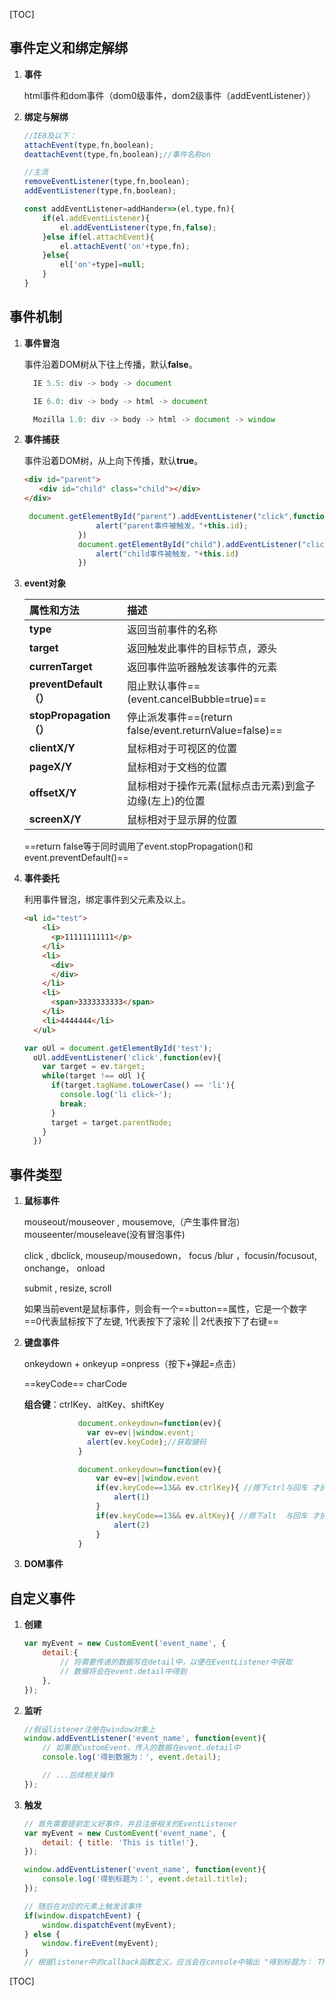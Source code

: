 [TOC]

## 事件定义和绑定解绑

1.  **事件**

    html事件和dom事件（dom0级事件，dom2级事件（addEventListener））

    

2.  **绑定与解绑**

    ```js
    //IE8及以下：
    attachEvent(type,fn,boolean);
    deattachEvent(type,fn,boolean);//事件名称on
    
    //主流
    removeEventListener(type,fn,boolean);
    addEventListener(type,fn,boolean);
    ```

    ```js
    const addEventListener=addHander=>(el,type,fn){
        if(el.addEventListener){
            el.addEventListener(type,fn,false);
        }else if(el.attachEvent){
            el.attachEvent('on'+type,fn);
        }else{
            el['on'+type]=null;
        }
    }
    ```

    

## 事件机制

1.  **事件冒泡**

    事件沿着DOM树从下往上传播，默认**false**。

    ```js
      IE 5.5: div -> body -> document
    
      IE 6.0: div -> body -> html -> document
    
      Mozilla 1.0: div -> body -> html -> document -> window
    ```

    

2.  **事件捕获**

    事件沿着DOM树，从上向下传播，默认**true**。

    ```html
    <div id="parent">
    　　<div id="child" class="child"></div>
    </div>
    ```

    ```js
     document.getElementById("parent").addEventListener("click",function(e){
                    alert("parent事件被触发，"+this.id);
                })
                document.getElementById("child").addEventListener("click",function(e){
                    alert("child事件被触发，"+this.id)
                })
    ```

    

3.  **event对象**

    | 属性和方法              | 描述                                                   |
    | :---------------------- | :----------------------------------------------------- |
    | **type**                | 返回当前事件的名称                                     |
    | **target**              | 返回触发此事件的目标节点，源头                         |
    | **currenTarget**        | 返回事件监听器触发该事件的元素                         |
    | **preventDefault（）**  | 阻止默认事件==(event.cancelBubble=true)==              |
    | **stopPropagation（）** | 停止派发事件==(return false/event.returnValue=false)== |
    | **clientX/Y**           | 鼠标相对于可视区的位置                                 |
    | **pageX/Y**             | 鼠标相对于文档的位置                                   |
    | **offsetX/Y**           | 鼠标相对于操作元素(鼠标点击元素)到盒子边缘(左上)的位置 |
    | **screenX/Y**           | 鼠标相对于显示屏的位置                                 |

    ==return false等于同时调用了event.stopPropagation()和event.preventDefault()==

    

4.  **事件委托**

    利用事件冒泡，绑定事件到父元素及以上。

    ```html
    <ul id="test">
        <li>
          <p>11111111111</p>
        </li>
        <li>
          <div>
          </div>
        </li>
        <li>
          <span>3333333333</span>
        </li>
        <li>4444444</li>
      </ul>
    ```

    ```js
    var oUl = document.getElementById('test');
      oUl.addEventListener('click',function(ev){
        var target = ev.target;
        while(target !== oUl ){
          if(target.tagName.toLowerCase() == 'li'){
            console.log('li click~');
            break;
          }
          target = target.parentNode;
        }
      })
    ```

    



## 事件类型

1.  **鼠标事件**

    mouseout/mouseover ,    mousemove,（产生事件冒泡）mouseenter/mouseleave(没有冒泡事件)

    click ,    dbclick,    mouseup/mousedown， focus /blur ，focusin/focusout,  onchange，  onload

    submit ,   resize,    scroll

    如果当前event是鼠标事件，则会有一个==button==属性，它是一个数字
    ==0代表鼠标按下了左键, 1代表按下了滚轮 || 2代表按下了右键==

    

2.  **键盘事件**

    onkeydown + onkeyup =onpress（按下+弹起=点击）

    ==keyCode==         charCode

    **组合键**：ctrlKey、altKey、shiftKey

    ```js
                document.onkeydown=function(ev){
                  var ev=ev||window.event;
                  alert(ev.keyCode);//获取键码
                }
    
                document.onkeydown=function(ev){
                    var ev=ev||window.event
                    if(ev.keyCode==13&& ev.ctrlKey){ //摁下ctrl与回车 才执行
                        alert(1)
                    }
                    if(ev.keyCode==13&& ev.altKey){ //摁下alt  与回车 才执行
                        alert(2)
                    }
                }
    ```

    

3.  **DOM事件**



## 自定义事件

1.  **创建**

    ```js
    var myEvent = new CustomEvent('event_name', {
        detail:{
            // 将需要传递的数据写在detail中，以便在EventListener中获取
            // 数据将会在event.detail中得到
        },
    });
    ```

    

2.  **监听**

    ```js
    //假设listener注册在window对象上
    window.addEventListener('event_name', function(event){
        // 如果是CustomEvent，传入的数据在event.detail中
        console.log('得到数据为：', event.detail);
    
        // ...后续相关操作
    });
    ```

    

3.  **触发**

    ```js
    // 首先需要提前定义好事件，并且注册相关的EventListener
    var myEvent = new CustomEvent('event_name', { 
        detail: { title: 'This is title!'},
    });
    
    window.addEventListener('event_name', function(event){
        console.log('得到标题为：', event.detail.title);
    });
    
    // 随后在对应的元素上触发该事件
    if(window.dispatchEvent) {  
        window.dispatchEvent(myEvent);
    } else {
        window.fireEvent(myEvent);
    }
    // 根据listener中的callback函数定义，应当会在console中输出 "得到标题为： This is title!"
    ```

    

[TOC]
